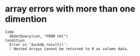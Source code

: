 # array errors with more than one dimention

    Code
      dbGetQuery(con, "FROM tbl")
    Condition
      Error in `duckdb_result()`:
      ! Nested arrays cannot be returned to R as column data.

